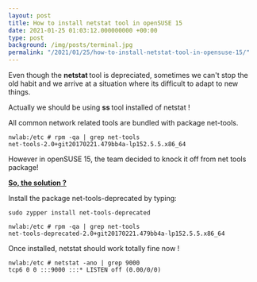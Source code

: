 ```yaml
---
layout: post
title: How to install netstat tool in openSUSE 15
date: 2021-01-25 01:03:12.000000000 +00:00
type: post
background: /img/posts/terminal.jpg
permalink: "/2021/01/25/how-to-install-netstat-tool-in-opensuse-15/"
---
```

<p>Even though the <strong>netstat </strong>tool is depreciated, sometimes we can't stop the old habit and we arrive at a situation where its difficult to adapt to new things.</p>
  
  
<p>Actually we should be using <strong>ss </strong>tool installed of netstat !</p>
  
  
<p>All common network related tools are bundled with package net-tools.</p>
  
```
nwlab:/etc # rpm -qa | grep net-tools
net-tools-2.0+git20170221.479bb4a-lp152.5.5.x86_64
```  
  
<p>However in openSUSE 15, the team decided to knock it off from net tools package!</p>
  
  
<p><span style="text-decoration:underline;"><strong>So, the solution ?</strong></span></p>
  
<p><!-- wp:paragraph {"align":"justify"} --></p>
<p class="has-text-align-justify">Install the package net-tools-deprecated by typing:</p>
  
  
<p><code>sudo zypper install net-tools-deprecated</code></p>
  
```console
nwlab:/etc # rpm -qa | grep net-tools
net-tools-deprecated-2.0+git20170221.479bb4a-lp152.5.5.x86_64
```
  
<p>Once installed, netstat should work totally fine now !</p>
  
  
```console
nwlab:/etc # netstat -ano | grep 9000
tcp6 0 0 :::9000 :::* LISTEN off (0.00/0/0)
```
  
